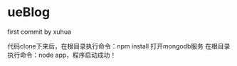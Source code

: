 ueBlog
======

first commit by xuhua


代码clone下来后，在根目录执行命令：npm install
打开mongodb服务
在根目录执行命令：node app，程序启动成功！
